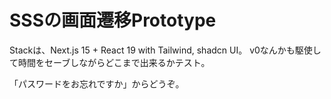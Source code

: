 # SSSの画面遷移Prototype

Stackは、Next.js 15 + React 19 with Tailwind, shadcn UI。
v0なんかも駆使して時間をセーブしながらどこまで出来るかテスト。

「パスワードをお忘れですか」からどうぞ。